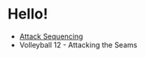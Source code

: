 # Hello!

* [Attack Sequencing](Volleyball%2012%20-%20Attack%20Sequencing.md)
* Volleyball 12 - Attacking the Seams
